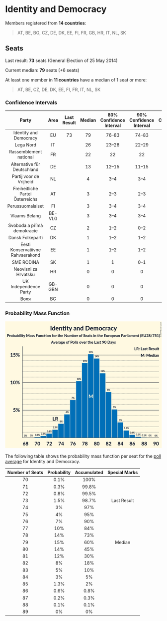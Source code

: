 # Identity and Democracy

Members registered from **14 countries**:

> AT, BE, BG, CZ, DE, DK, EE, FI, FR, GB, HR, IT, NL, SK

## Seats

Last result: **73** seats (General Election of 25 May 2014)

Current median: **79** seats (+6 seats)

At least one member in **11 countries** have a median of 1 seat or more:

> AT, BE, CZ, DE, DK, EE, FI, FR, IT, NL, SK

### Confidence Intervals

| Party | Area | Last Result | Median | 80% Confidence Interval | 90% Confidence Interval | 95% Confidence Interval | 99% Confidence Interval |
|:-----:|:----:|:-----------:|:------:|:-----------------------:|:-----------------------:|:-----------------------:|:-----------------------:|
| Identity and Democracy | EU | 73 | 79 | 76–83 | 74–83 | 73–84 | 71–86 |
| Lega Nord | IT | | 26 | 23–28 | 22–29 | 21–30 | 20–31 |
| Rassemblement national | FR | | 22 | 22 | 22 | 22 | 22 |
| Alternative für Deutschland | DE | | 13 | 12–15 | 11–15 | 11–16 | 11–17 |
| Partij voor de Vrijheid | NL | | 4 | 3–4 | 3–4 | 3–4 | 3–4 |
| Freiheitliche Partei Österreichs | AT | | 3 | 2–3 | 2–3 | 2–3 | 2–4 |
| Perussuomalaiset | FI | | 3 | 3–4 | 3–4 | 3–4 | 3–4 |
| Vlaams Belang | BE-VLG | | 3 | 3–4 | 3–4 | 3–4 | 3–4 |
| Svoboda a přímá demokracie | CZ | | 2 | 1–2 | 0–2 | 0–2 | 0–3 |
| Dansk Folkeparti | DK | | 1 | 1–2 | 1–2 | 1–2 | 1–2 |
| Eesti Konservatiivne Rahvaerakond | EE | | 1 | 1–2 | 1–2 | 1–2 | 1–2 |
| SME RODINA | SK | | 1 | 1 | 0–1 | 0–1 | 0–1 |
| Neovisni za Hrvatsku | HR | | 0 | 0 | 0 | 0 | 0 |
| UK Independence Party | GB-GBN | | 0 | 0 | 0 | 0 | 0 |
| Воля | BG | | 0 | 0 | 0 | 0 | 0 |

### Probability Mass Function

![Graph with seats probability mass function not yet produced](average-2019-11-30-seats-pmf-identityanddemocracy.png "Seats Probability Mass Function")

The following table shows the probability mass function per seat for the [poll average](average-2019-11-30.html) for Identity and Democracy.

| Number of Seats | Probability | Accumulated | Special Marks |
|:---------------:|:-----------:|:-----------:|:-------------:|
| 70 | 0.1% | 100% |  |
| 71 | 0.3% | 99.8% |  |
| 72 | 0.8% | 99.5% |  |
| 73 | 1.5% | 98.7% | Last Result |
| 74 | 3% | 97% |  |
| 75 | 4% | 95% |  |
| 76 | 7% | 90% |  |
| 77 | 10% | 84% |  |
| 78 | 14% | 73% |  |
| 79 | 15% | 60% | Median |
| 80 | 14% | 45% |  |
| 81 | 12% | 30% |  |
| 82 | 8% | 18% |  |
| 83 | 5% | 10% |  |
| 84 | 3% | 5% |  |
| 85 | 1.3% | 2% |  |
| 86 | 0.6% | 0.8% |  |
| 87 | 0.2% | 0.3% |  |
| 88 | 0.1% | 0.1% |  |
| 89 | 0% | 0% |  |


